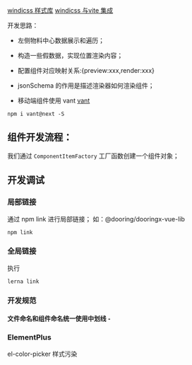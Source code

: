 <!--
 * @Author: GeekQiaQia
 * @Date: 2021-11-15 17:03:49
 * @LastEditTime: 2021-11-25 17:20:47
 * @LastEditors: GeekQiaQia
 * @Description: 
 * @FilePath: /dooringx-vue/packages/dooringx-example-vue3.0/devnote.md
-->
[windicss 样式库](https://windicss.org/features/)
[windicss 与vite 集成](https://windicss.org/integrations/vite.html)

开发思路：
*  左侧物料中心数据展示和遍历；
*  构造一些假数据，实现位置渲染内容；
* 配置组件对应映射关系:{preview:xxx,render:xxx}
* jsonSchema 的作用是描述渲染器如何渲染组件；


* 移动端组件使用 vant
[vant](https://vant-contrib.gitee.io/vant/v3/#/zh-CN/quickstart)
```
npm i vant@next -S 
``` 

## 组件开发流程：
我们通过 `ComponentItemFactory` 工厂函数创建一个组件对象；



## 开发调试
### 局部链接
通过 npm link 进行局部链接；
如：@dooring/dooringx-vue-lib
```
npm link

```
### 全局链接
执行
```
lerna link

```

### 开发规范
#### 文件命名和组件命名统一使用中划线 `-`



### ElementPlus

el-color-picker  样式污染